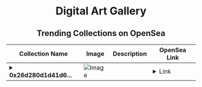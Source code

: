 <div align="center">

# Digital Art Gallery

## Trending Collections on OpenSea

| Collection Name                       | Image                                                                                     | Description                       | OpenSea Link                                                                                          |
|---------------------------------------|-------------------------------------------------------------------------------------------|-----------------------------------|--------------------------------------------------------------------------------------------------------|
| **<details><summary>0x26d280d1d41d6...</summary>0x26d280d1d41d648a9a3bfe9aa51988dcaa9c5794</details>** | ![Image](https://i.seadn.io/s/raw/files/d6d135f0123489b47d991318d4830e21.png?w=500&auto=format?w=200&auto=format) |  | <details><summary>Link</summary>[0x26d280d1d41d648a9a3bfe9aa51988dcaa9c5794](https://opensea.io/collection/0x26d280d1d41d648a9a3bfe9aa51988dcaa9c5794)</details> |

</div>